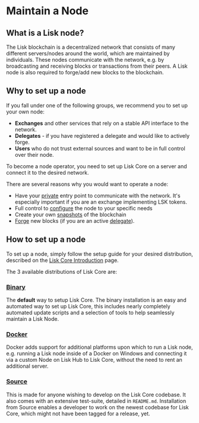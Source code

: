 # Maintain a Node

## What is a Lisk node?

The Lisk blockchain is a decentralized network that consists of many different servers/nodes around the world, which are maintained by individuals.
These nodes communicate with the network, e.g. by broadcasting and receiving blocks or transactions from their peers.
A Lisk node is also required to forge/add new blocks to the blockchain.

## Why to set up a node

If you fall under one of the following groups, we recommend you to set up your own node:

- __Exchanges__ and other services that rely on a stable API interface to the network.
- __Delegates__ - if you have registered a delegate and would like to actively forge.
- __Users__ who do not trust external sources and want to be in full control over their node.

To become a node operator, you need to set up Lisk Core on a server and connect it to the desired network.

There are several reasons why you would want to operate a node:
- Have your [private](../../../lisk-core/configuration.md#api-access-control) entry point to communicate with the network. It's especially important if you are an exchange implementing LSK tokens.
- Full control to [configure](../../../lisk-core/configuration.md) the node to your specific needs
- Create your own [snapshots](../../../lisk-core/introduction.md#snapshots) of the blockchain
- [Forge](../lisk-core/configuration#forging) new blocks (if you are an active [delegate](../../../lisk-protocol/consensus.md#delegates)).

## How to set up a node

To set up a node, simply follow the setup guide for your desired distribution, described on the [Lisk Core Introduction](../../../lisk-core/introduction.md#distributions) page.

The 3 available distributions of Lisk Core are:

### [Binary](../../../lisk-core/setup/binary.md)
The **default** way to setup Lisk Core.
The binary installation is an easy and automated way to set up Lisk Core, this includes nearly completely automated update scripts and a selection of tools to help seamlessly maintain a Lisk Node.

### [Docker](../../../lisk-core/setup/docker.md)
Docker adds support for additional platforms upon which to run a Lisk node, e.g. running a Lisk node inside of a Docker on Windows and connecting it via a custom Node on Lisk Hub to Lisk Core, without the need to rent an additional server.

### [Source](../../../lisk-core/setup/source.md)
This is made for anyone wishing to develop on the Lisk Core codebase. It also comes with an extensive test-suite, detailed in `README.md`. Installation from Source enables a developer to work on the newest codebase for Lisk Core, which might not have been tagged for a release, yet.

